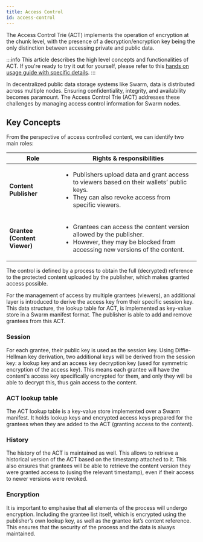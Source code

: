 ```yaml
---
title: Access Control
id: access-control
---
```


The Access Control Trie (ACT) implements the operation of encryption at the chunk level, with the presence of a decryption/encryption key being the only distinction between accessing private and public data.

:::info
This article describes the high level concepts and functionalities of ACT. If you're ready to try it out for yourself, please refer to this [hands on usage guide with specific details](/docs/develop/access-the-swarm/act/).
:::

In decentralized public data storage systems like Swarm, data is distributed across multiple nodes. Ensuring
confidentiality, integrity, and availability becomes paramount. The Access Control Trie (ACT) addresses these challenges
by managing access control information for Swarm nodes.

## Key Concepts

From the perspective of access controlled content, we can identify two main roles:

| Role                         | Rights & responsibilities                                                                                                                                            |
|------------------------------|----------------------------------------------------------------------------------------------------------------------------------------------------------------------|
| **Content Publisher**        | <ul><li>Publishers upload data and grant access to viewers based on their wallets’ public keys.</li><li>They can also revoke access from specific viewers.</li></ul> |
| **Grantee (Content Viewer)** | <ul><li>Grantees can access the content version allowed by the publisher.</li><li>However, they may be blocked from accessing new versions of the content.</li></ul> |

The control is defined by a process to obtain the full (decrypted) reference to the protected content uploaded by the
publisher, which makes granted access possible.

For the management of access by multiple grantees (viewers), an additional layer is introduced to derive the access key
from their specific session key. This data structure, the lookup table for ACT, is implemented as key-value store in a
Swarm manifest format. The publisher is able to add and remove grantees from this ACT.

### Session

For each grantee, their public key is used as the session key. Using Diffie-Hellman key derivation, two additional keys
will be derived from the session key: a lookup key and an access key decryption key (used for symmetric encryption of
the access key). This means each grantee will have the content's access key specifically encrypted for them, and only
they will be able to decrypt this, thus gain access to the content.

### ACT lookup table

The ACT lookup table is a key-value store implemented over a Swarm manifest. It holds lookup keys and encrypted access
keys prepared for the grantees when they are added to the ACT (granting access to the content).

### History

The history of the ACT is maintained as well. This allows to retrieve a historical version of the ACT based on the
timestamp attached to it. This also ensures that grantees will be able to retrieve the content version they were
granted access to (using the relevant timestamp), even if their access to newer versions were revoked.

### Encryption

It is important to emphasise that all elements of the process will undergo encryption. Including the grantee list
itself, which is encrypted using the publisher’s own lookup key, as well as the grantee list’s content reference. This
ensures that the security of the process and the data is always maintained.
